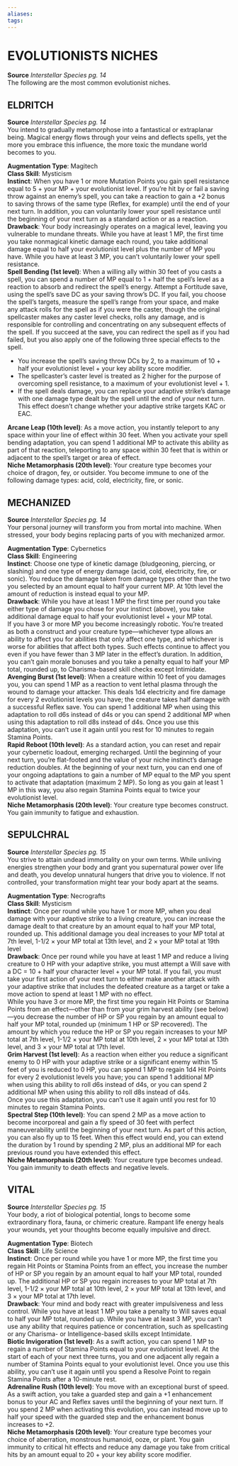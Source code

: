 ```yaml
---
aliases: 
tags: 
---
```

# EVOLUTIONISTS NICHES

**Source** _Interstellar Species pg. 14_  
The following are the most common evolutionist niches. 

## ELDRITCH

**Source** _Interstellar Species pg. 14_  
You intend to gradually metamorphose into a fantastical or extraplanar being. Magical energy flows through your veins and deflects spells, yet the more you embrace this influence, the more toxic the mundane world becomes to you.

**Augmentation Type**: Magitech  
**Class Skill**: Mysticism  
**Instinct**: When you have 1 or more Mutation Points you gain spell resistance equal to 5 + your MP + your evolutionist level. If you’re hit by or fail a saving throw against an enemy’s spell, you can take a reaction to gain a +2 bonus to saving throws of the same type (Reflex, for example) until the end of your next turn. In addition, you can voluntarily lower your spell resistance until the beginning of your next turn as a standard action or as a reaction.  
**Drawback**: Your body increasingly operates on a magical level, leaving you vulnerable to mundane threats. While you have at least 1 MP, the first time you take nonmagical kinetic damage each round, you take additional damage equal to half your evolutionist level plus the number of MP you have. While you have at least 3 MP, you can’t voluntarily lower your spell resistance.  
**Spell Bending (1st level)**: When a willing ally within 30 feet of you casts a spell, you can spend a number of MP equal to 1 + half the spell’s level as a reaction to absorb and redirect the spell’s energy. Attempt a Fortitude save, using the spell’s save DC as your saving throw’s DC. If you fail, you choose the spell’s targets, measure the spell’s range from your space, and make any attack rolls for the spell as if you were the caster, though the original spellcaster makes any caster level checks, rolls any damage, and is responsible for controlling and concentrating on any subsequent effects of the spell. If you succeed at the save, you can redirect the spell as if you had failed, but you also apply one of the following three special effects to the spell.

-   You increase the spell’s saving throw DCs by 2, to a maximum of 10 + half your evolutionist level + your key ability score modifier.
-   The spellcaster’s caster level is treated as 2 higher for the purpose of overcoming spell resistance, to a maximum of your evolutionist level + 1.
-   If the spell deals damage, you can replace your adaptive strike’s damage with one damage type dealt by the spell until the end of your next turn. This effect doesn’t change whether your adaptive strike targets KAC or EAC.

  
**Arcane Leap (10th level)**: As a move action, you instantly teleport to any space within your line of effect within 30 feet. When you activate your spell bending adaptation, you can spend 1 additional MP to activate this ability as part of that reaction, teleporting to any space within 30 feet that is within or adjacent to the spell’s target or area of effect.  
**Niche Metamorphasis (20th level)**: Your creature type becomes your choice of dragon, fey, or outsider. You become immune to one of the following damage types: acid, cold, electricity, fire, or sonic.

##  MECHANIZED

**Source** _Interstellar Species pg. 14_  
Your personal journey will transform you from mortal into machine. When stressed, your body begins replacing parts of you with mechanized armor.

**Augmentation Type**: Cybernetics  
**Class Skill**: Engineering  
**Instinct**: Choose one type of kinetic damage (bludgeoning, piercing, or slashing) and one type of energy damage (acid, cold, electricity, fire, or sonic). You reduce the damage taken from damage types other than the two you selected by an amount equal to half your current MP. At 10th level the amount of reduction is instead equal to your MP.  
**Drawback**: While you have at least 1 MP the first time per round you take either type of damage you chose for your instinct (above), you take additional damage equal to half your evolutionist level + your MP total.  
If you have 3 or more MP you become increasingly robotic. You’re treated as both a construct and your creature type—whichever type allows an ability to affect you for abilities that only affect one type, and whichever is worse for abilities that affect both types. Such effects continue to affect you even if you have fewer than 3 MP later in the effect’s duration. In addition, you can’t gain morale bonuses and you take a penalty equal to half your MP total, rounded up, to Charisma-based skill checks except Intimidate.  
**Avenging Burst (1st level)**: When a creature within 10 feet of you damages you, you can spend 1 MP as a reaction to vent lethal plasma through the wound to damage your attacker. This deals 1d4 electricity and fire damage for every 2 evolutionist levels you have; the creature takes half damage with a successful Reflex save. You can spend 1 additional MP when using this adaptation to roll d6s instead of d4s or you can spend 2 additional MP when using this adaptation to roll d8s instead of d4s. Once you use this adaptation, you can’t use it again until you rest for 10 minutes to regain Stamina Points.  
**Rapid Reboot (10th level)**: As a standard action, you can reset and repair your cybernetic loadout, emerging recharged. Until the beginning of your next turn, you’re flat-footed and the value of your niche instinct’s damage reduction doubles. At the beginning of your next turn, you can end one of your ongoing adaptations to gain a number of MP equal to the MP you spent to activate that adaptation (maximum 2 MP). So long as you gain at least 1 MP in this way, you also regain Stamina Points equal to twice your evolutionist level.  
**Niche Metamorphasis (20th level)**: Your creature type becomes construct. You gain immunity to fatigue and exhaustion.

##  SEPULCHRAL

**Source** _Interstellar Species pg. 15_  
You strive to attain undead immortality on your own terms. While unliving energies strengthen your body and grant you supernatural power over life and death, you develop unnatural hungers that drive you to violence. If not controlled, your transformation might tear your body apart at the seams.

**Augmentation Type**: Necrografts  
**Class Skill**: Mysticism  
**Instinct**: Once per round while you have 1 or more MP, when you deal damage with your adaptive strike to a living creature, you can increase the damage dealt to that creature by an amount equal to half your MP total, rounded up. This additional damage you deal increases to your MP total at 7th level, 1-1/2 × your MP total at 13th level, and 2 × your MP total at 19th level  
**Drawback**: Once per round while you have at least 1 MP and reduce a living creature to 0 HP with your adaptive strike, you must attempt a Will save with a DC = 10 + half your character level + your MP total. If you fail, you must take your first action of your next turn to either make another attack with your adaptive strike that includes the defeated creature as a target or take a move action to spend at least 1 MP with no effect.  
While you have 3 or more MP, the first time you regain Hit Points or Stamina Points from an effect—other than from your grim harvest ability (see below)—you decrease the number of HP or SP you regain by an amount equal to half your MP total, rounded up (minimum 1 HP or SP recovered). The amount by which you reduce the HP or SP you regain increases to your MP total at 7th level, 1-1/2 × your MP total at 10th level, 2 × your MP total at 13th level, and 3 × your MP total at 17th level.  
**Grim Harvest (1st level)**: As a reaction when either you reduce a significant enemy to 0 HP with your adaptive strike or a significant enemy within 15 feet of you is reduced to 0 HP, you can spend 1 MP to regain 1d4 Hit Points for every 2 evolutionist levels you have; you can spend 1 additional MP when using this ability to roll d6s instead of d4s, or you can spend 2 additional MP when using this ability to roll d8s instead of d4s.  
Once you use this adaptation, you can’t use it again until you rest for 10 minutes to regain Stamina Points.  
**Spectral Step (10th level)**: You can spend 2 MP as a move action to become incorporeal and gain a fly speed of 30 feet with perfect maneuverability until the beginning of your next turn. As part of this action, you can also fly up to 15 feet. When this effect would end, you can extend the duration by 1 round by spending 2 MP, plus an additional MP for each previous round you have extended this effect.  
**Niche Metamorphasis (20th level)**: Your creature type becomes undead. You gain immunity to death effects and negative levels.

##  VITAL

**Source** _Interstellar Species pg. 15_  
Your body, a riot of biological potential, longs to become some extraordinary flora, fauna, or chimeric creature. Rampant life energy heals your wounds, yet your thoughts become equally impulsive and direct.

**Augmentation Type**: Biotech  
**Class Skill**: Life Science  
**Instinct**: Once per round while you have 1 or more MP, the first time you regain Hit Points or Stamina Points from an effect, you increase the number of HP or SP you regain by an amount equal to half your MP total, rounded up. The additional HP or SP you regain increases to your MP total at 7th level, 1-1/2 × your MP total at 10th level, 2 × your MP total at 13th level, and 3 × your MP total at 17th level.  
**Drawback**: Your mind and body react with greater impulsiveness and less control. While you have at least 1 MP you take a penalty to Will saves equal to half your MP total, rounded up. While you have at least 3 MP, you can’t use any ability that requires patience or concentration, such as spellcasting or any Charisma- or Intelligence-based skills except Intimidate.  
**Biotic Invigoration (1st level)**: As a swift action, you can spend 1 MP to regain a number of Stamina Points equal to your evolutionist level. At the start of each of your next three turns, you and one adjacent ally regain a number of Stamina Points equal to your evolutionist level. Once you use this ability, you can’t use it again until you spend a Resolve Point to regain Stamina Points after a 10-minute rest.  
**Adrenaline Rush (10th level)**: You move with an exceptional burst of speed. As a swift action, you take a guarded step and gain a +1 enhancement bonus to your AC and Reflex saves until the beginning of your next turn. If you spend 2 MP when activating this evolution, you can instead move up to half your speed with the guarded step and the enhancement bonus increases to +2.  
**Niche Metamorphasis (20th level)**: Your creature type becomes your choice of aberration, monstrous humanoid, ooze, or plant. You gain immunity to critical hit effects and reduce any damage you take from critical hits by an amount equal to 20 + your key ability score modifier.